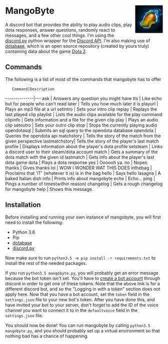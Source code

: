 # MangoByte<img align="right" src="mangobyte.png"/>
A discord bot that provides the ability to play audio clips, play dota responses, answer questions, randomly react to messages, and a few other cool things. I'm using the [discord.py](https://github.com/Rapptz/discord.py) python wrapper for the [Discord API](https://discordapp.com/developers). I'm also making use of [dotabase](https://github.com/mdiller/dotabase), which is an open source repository (created by yours truly) containing data about the game [Dota 2](http://www.dota2.com).

## Commands
The following is a list of most of the commands that mangobyte has to offer

       Command|Description
--------------|---
ask           | Answers any question you might have
tts           | Like echo but for people who can't read
later         | Tells you how much later it is
playurl       | Plays an mp3 file at a url
setintro      | Sets your intro clip
replay        | Replays the last played clip
playlist      | Lists the audio clips available for the play command
clipinfo      | Gets information and a file for the given clip
play          | Plays an audio clip
setoutro      | Sets your outro clip
stop          | Stops the currently playing audio
opendotasql   | Submits an sql query to the opendota database
opendota      | Queries the opendota api
matchstory    | Tells the story of the match from the given perspective
lastmatchstory| Tells the story of the player's last match
profile       | Displays information about the player's dota profile
setsteam      | Links a discord user to their steam/dota account
match         | Gets a summary of the dota match with the given id
lastmatch     | Gets info about the player's last dota game
dota          | Plays a dota response
yes           | Oooooh ya.
no            | Nopes.
thanks        | Gives thanks
lol           | WOW I WONDER WAT THIS DOES
inthebag      | Proclaims that 'IT' (whatever it is) is in the bag
hello         | Says hello
lasagna       | A baked Italian dish
info          | Prints info about mangobyte
echo          | Echo...
ping          | Pings a number of times(within reason)
changelog     | Gets a rough changelog for mangobyte
help          | Shows this message.

## Installation

Before installing and running your own instance of mangobyte, you will first need to install the following:

* Python 3.6
* Pip
* [dotabase](https://github.com/mdiller/dotabase)
* [discord.py](https://github.com/Rapptz/discord.py)

Now make sure to run `python3.5 -m pip install -r requirements.txt` to install the rest of the needed packages.

If you run `python3.5 mangobyte.py`, you will probably get an error message because the bot token isn't set. You'll have to [create a bot account](https://twentysix26.github.io/Red-Docs/red_guide_bot_accounts/) through discord in order to get one of these tokens. Note that the above link is for a different discord bot, and so the "Logging in with a token" section does not apply here. Now that you have a bot account, set the `token` field in the `settings.json` file to your new bot's token. After you have done this, and have invited your bot to your server, don't forget to add the ID of the voice channel you want to connect it to in the `defaultvoice` field in the `settings.json` file.

You should now be done! You can run mangobyte by calling `python3.5 mangobyte.py`, and you should probably set up a virtual environment so that nothing bad has a chance of happening.